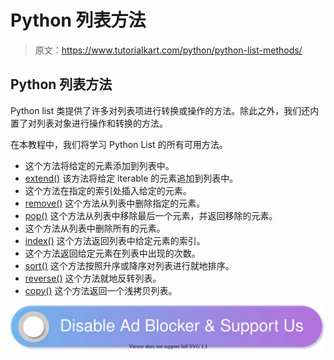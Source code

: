 # Python 列表方法

> 原文：<https://www.tutorialkart.com/python/python-list-methods/>

## Python 列表方法

Python list 类提供了许多对列表项进行转换或操作的方法。除此之外，我们还内置了对列表对象进行操作和转换的方法。

在本教程中，我们将学习 Python List 的所有可用方法。

*   这个方法将给定的元素添加到列表中。
*   [extend()](https://www.tutorialkart.com/python/python-list-extend/) 该方法将给定 iterable 的元素追加到列表中。
*   这个方法在指定的索引处插入给定的元素。
*   [remove()](https://www.tutorialkart.com/python/python-list-remove/) 这个方法从列表中删除指定的元素。
*   [pop()](https://www.tutorialkart.com/python/python-list-pop/) 这个方法从列表中移除最后一个元素，并返回移除的元素。
*   这个方法从列表中删除所有的元素。
*   [index()](https://www.tutorialkart.com/python/python-list-index/) 这个方法返回列表中给定元素的索引。
*   这个方法返回给定元素在列表中出现的次数。
*   [sort()](https://www.tutorialkart.com/python/python-list-sort/) 这个方法按照升序或降序对列表进行就地排序。
*   [reverse()](https://www.tutorialkart.com/python/python-list-sort/) 这个方法就地反转列表。
*   [copy()](https://www.tutorialkart.com/python/python-list-copy/) 这个方法返回一个浅拷贝列表。

[![](img/925da31b32d6bc3827932f6c8afb11bb.png)](https://www.tutorialkart.com/)